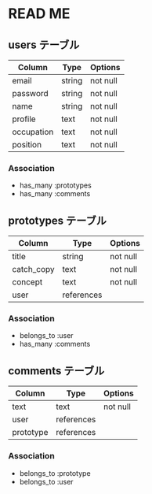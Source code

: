 # READ ME

## users テーブル

| Column             | Type   | Options  |
| ------------------ | ------ | -------- |
| email              | string | not null |
| password           | string | not null |
| name               | string | not null |
| profile            | text   | not null |
| occupation         | text   | not null |
| position           | text   | not null |

### Association

* has_many :prototypes
* has_many :comments
 
 ## prototypes テーブル

| Column             | Type       | Options  |
| ------------------ | ---------- | -------- |
| title              | string     | not null |
| catch_copy         | text       | not null |
| concept            | text       | not null |
| user               | references |          |

### Association

- belongs_to :user
- has_many :comments

## comments テーブル

| Column             | Type       | Options  |
| ------------------ | ---------- | -------- |
| text               | text       | not null |
| user               | references |          |
| prototype          | references |          |

### Association

- belongs_to :prototype
- belongs_to :user